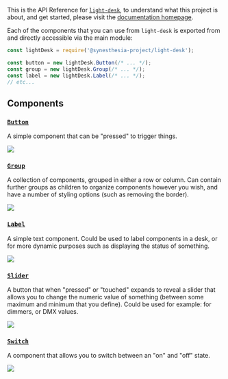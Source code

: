 This is the API Reference for
[`light-desk`](https://github.com/synesthesia-project/light-desk), to understand
what this project is about, and get started, please visit the [documentation
homepage](../).

Each of the components that you can use from `light-desk` is exported from and
directly accessible via the main module:

```js
const lightDesk = require('@synesthesia-project/light-desk');

const button = new lightDesk.Button(/* ... */);
const group = new lightDesk.Group(/* ... */);
const label = new lightDesk.Label(/* ... */);
// etc...
```

## Components

### [`Button`](classes/_components_button_.button.html)

A simple component that can be "pressed" to trigger things.

[![](media://images/button_screenshot.png)](classes/_components_button_.button.html)

### [`Group`](classes/_components_group_.group.html)

A collection of components, grouped in either a row or column. Can contain
further groups as children to organize components however you wish, and have a
number of styling options (such as removing the border).

[![](media://images/group_screenshot.png)](classes/_components_group_.group.html)

### [`Label`](classes/_components_label_.label.html)

A simple text component. Could be used to label components in a desk, or for
more dynamic purposes such as displaying the status of something.

[![](media://images/label_screenshot.png)](classes/_components_label_.label.html)

### [`Slider`](classes/_components_slider_.slider.html)

A button that when "pressed" or "touched" expands to reveal a slider that allows
you to change the numeric value of something (between some maximum and minimum
that you define). Could be used for example: for dimmers, or DMX values.

[![](media://images/sliderbutton_screenshot.png)](classes/_components_slider_.slider.html)

### [`Switch`](classes/_components_switch_.switch.html)

A component that allows you to switch between an "on" and "off" state.

[![](media://images/switch_screenshot.png)](classes/_components_switch_.switch.html)
